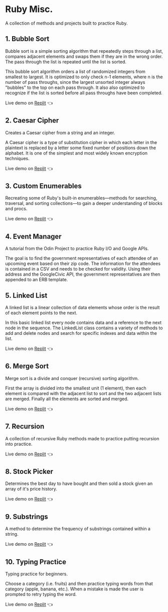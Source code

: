 # Ruby Misc.

A collection of methods and projects built to practice Ruby.

## 1. Bubble Sort

Bubble sort is a simple sorting algorithm that repeatedly steps through a list, compares adjacent elements and swaps them if they are in the wrong order. The pass through the list is repeated until the list is sorted.

This bubble sort algorithm orders a list of randomized integers from smallest to largest. It is optimized to only check n-1 elements, where n is the number of pass throughs, since the largest unsorted integer always "bubbles" to the top on each pass through. It also also optimized to recognize if the list is sorted before all pass throughs have been completed.

Live demo on [Replit](https://replit.com/@gregolive/Bubble-Sort) 👈

## 2. Caesar Cipher

Creates a Caesar cipher from a string and an integer.

A Caesar cipher is a type of substitution cipher in which each letter in the plaintext is replaced by a letter some fixed number of positions down the alphabet. It is one of the simplest and most widely known encryption techniques.

Live demo on [Replit](https://replit.com/@gregolive/Caesar-Cipher) 👈

## 3. Custom Enumerables

Recreating some of Ruby's built-in enumerables—methods for searching, traversal, and sorting collections—to gain a deeper understanding of blocks and procs.

Live demo on [Replit](https://replit.com/@gregolive/Custom-Enumerables) 👈

## 4. Event Manager

A tutorial from the Odin Project to practice Ruby I/O and Google APIs.

The goal is to find the government representatives of each attendee of an upcoming event based on their zip code. The information for the attendees is contained in a CSV and needs to be checked for validity. Using their address and the GoogleCivic API, the government representatives are then appended to an ERB template.

## 5. Linked List

A linked list is a linear collection of data elements whose order is the result of each element points to the next. 

In this basic linked list every node contains data and a reference to the next node in the sequence. The LinkedList class contains a variety of methods to add and delete nodes and search for specific indexes and data within the list.

Live demo on [Replit](https://replit.com/@gregolive/Linked-List) 👈

## 6. Merge Sort

Merge sort is a divide and conquer (recursive) sorting algorithm.

First the array is divided into the smallest unit (1 element), then each element is compared with the adjacent list to sort and the two adjacent lists are merged. Finally all the elements are sorted and merged.

Live demo on [Replit](https://replit.com/@gregolive/Merge-Sort) 👈

## 7. Recursion

A collection of recursive Ruby methods made to practice putting recursion into practice.

Live demo on [Replit](https://replit.com/@gregolive/Recursion) 👈

## 8. Stock Picker

Determines the best day to have bought and then sold a stock given an array of it's price history.

Live demo on [Replit](https://replit.com/@gregolive/Stock-Picker) 👈

## 9. Substrings

A method to determine the frequency of substrings contained within a string.

Live demo on [Replit](https://replit.com/@gregolive/Substrings) 👈

## 10. Typing Practice

Typing practice for beginners.

Choose a category (i.e. fruits) and then practice typing words from that category (apple, banana, etc.). When a mistake is made the user is prompted to retry typing the word.

Live demo on [Replit](https://replit.com/@gregolive/Typing-Practice) 👈